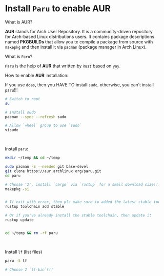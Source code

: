 # Install **`Paru`** to enable AUR

What is AUR?

**AUR** stands for Arch User Repository. It is a community-driven repository for Arch-based Linux distributions users.
It contains package descriptions named **PKGBUILDs** that allow you to compile a package from source with `makepkg` and
then install it via `pacman` (package manager in Arch Linux).

What is `Paru`?

`Paru` is the help of **AUR** that written by `Rust` based on `yay`.

How to enable **AUR** installation:

If you use `doas`, then you HAVE TO install `sudo`, otherwise, you can't install
`paru`!!!

```bash
# Switch to root
su

# Install sudo
pacman --sync --refresh sudo

# Allow `wheel` group to use `sudo`
visudo
```

</br>

Install `paru`:

```bash
mkdir ~/temp && cd ~/temp

sudo pacman -S --needed git base-devel
git clone https://aur.archlinux.org/paru.git
cd paru

# Choose '2', install `cargo` via `rustup` for a small download size!!!
makepkg -si


# If exit with error, then plz make sure to added the latest stable toolchain
rustup toolchain add stable

# Or if you've already install the stable toolchain, then update it
rustup update


cd ~/temp && rm -rf paru
```


</br>

Install `lf` (list files)

```bash
paru -S lf

# Choose 2 `lf-bin`!!!
```

</br>

